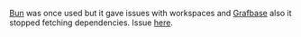 [Bun](https://bun.sh) was once used but it gave issues with workspaces and [Grafbase](https://grafbase.com) also it stopped fetching dependencies. Issue [here](https://discord.com/channels/876711213126520882/1173575513172885504).
